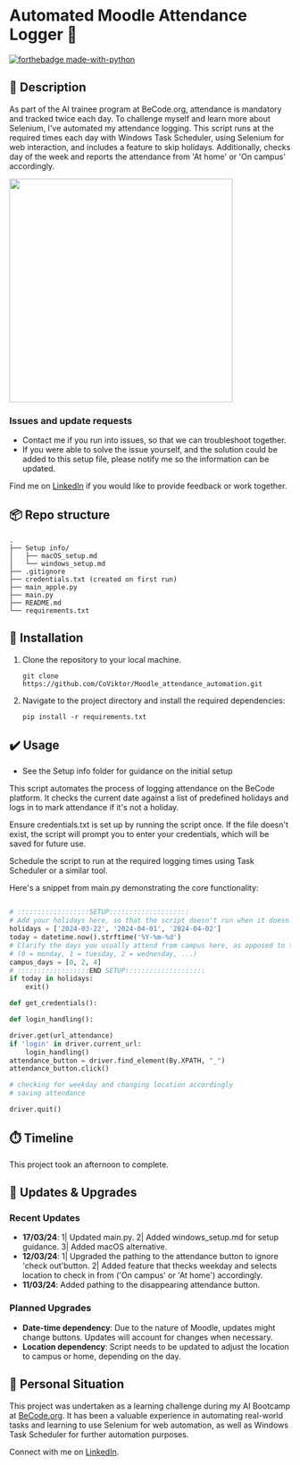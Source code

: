 # Automated Moodle Attendance Logger 🤖
[![forthebadge made-with-python](https://ForTheBadge.com/images/badges/made-with-python.svg)](https://www.python.org/)

## 🏢 Description

As part of the AI trainee program at BeCode.org, attendance is mandatory and tracked twice each day. To challenge myself and learn more about Selenium, I've automated my attendance logging. This script runs at the required times each day with Windows Task Scheduler, using Selenium for web interaction, and includes a feature to skip holidays. Additionally, checks day of the week and reports the attendance from 'At home' or 'On campus' accordingly.

<img src="https://cdn.schoolstickers.com/products/en/819/A159592-00.png" width="400" height="auto"/>

### Issues and update requests
- Contact me if you run into issues, so that we can troubleshoot together.
- If you were able to solve the issue yourself, and the solution could be added to this setup file, please notify me so the information can be updated.

Find me on [LinkedIn](https://www.linkedin.com/in/viktor-cosaert/) if you would like to provide feedback or work together.

## 📦 Repo structure
```
.
├── Setup info/
│   ├── macOS_setup.md
│   └── windows_setup.md
├── .gitignore
├── credentials.txt (created on first run)
├── main_apple.py
├── main.py
├── README.md
└── requirements.txt
```

## 🚧 Installation 

1. Clone the repository to your local machine.

    ```
    git clone https://github.com/CoViktor/Moodle_attendance_automation.git
    ```

2. Navigate to the project directory and install the required dependencies:

    ```
    pip install -r requirements.txt
    ```

## ✔️ Usage 
- See the Setup info folder for guidance on the initial setup

This script automates the process of logging attendance on the BeCode platform. It checks the current date against a list of predefined holidays and logs in to mark attendance if it's not a holiday.

Ensure credentials.txt is set up by running the script once. If the file doesn't exist, the script will prompt you to enter your credentials, which will be saved for future use.

Schedule the script to run at the required logging times using Task Scheduler or a similar tool.

Here's a snippet from main.py demonstrating the core functionality:

```python

# ::::::::::::::::::SETUP::::::::::::::::::::
# Add your holidays here, so that the script doesn't run when it doesn't have to
holidays = ['2024-03-22', '2024-04-01', '2024-04-02']
today = datetime.now().strftime('%Y-%m-%d')
# Clarify the days you usually attend from campus here, as opposed to the days at home
# (0 = monday, 1 = tuesday, 2 = wednesday, ...)
campus_days = [0, 2, 4]
# ::::::::::::::::::END SETUP::::::::::::::::::::
if today in holidays:
    exit()

def get_credentials():

def login_handling():

driver.get(url_attendance)
if 'login' in driver.current_url:
    login_handling()
attendance_button = driver.find_element(By.XPATH, "_")
attendance_button.click()

# checking for weekday and changing location accordingly
# saving attendance

driver.quit()
```
## ⏱️ Timeline
This project took an afternoon to complete.

## 🔧 Updates & Upgrades
### Recent Updates
- **17/03/24**: 1| Updated main.py. 2| Added windows_setup.md for setup guidance. 3| Added macOS alternative.
- **12/03/24**: 1| Upgraded the pathing to the attendance button to ignore 'check out'button. 2| Added feature that thecks weekday and selects location to check in from ('On campus' or 'At home') accordingly.
- **11/03/24**: Added pathing to the disappearing attendance button.

### Planned Upgrades
- **Date-time dependency**: Due to the nature of Moodle, updates might change buttons. Updates will account for changes when necessary.
- **Location dependency**: Script needs to be updated to adjust the location to campus or home, depending on the day.

## 📌 Personal Situation
This project was undertaken as a learning challenge during my AI Bootcamp at [BeCode.org](https://becode.org/). It has been a valuable experience in automating real-world tasks and learning to use Selenium for web automation, as well as Windows Task Scheduler for further automation purposes.

Connect with me on [LinkedIn](https://www.linkedin.com/in/viktor-cosaert/).

